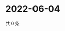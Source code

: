# 2022-06-04

共 0 条

<!-- BEGIN WEIBO -->
<!-- 最后更新时间 Sat Jun 04 2022 17:12:32 GMT+0800 (China Standard Time) -->

<!-- END WEIBO -->
